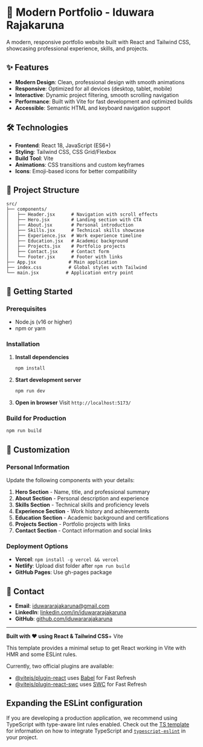 # 🚀 Modern Portfolio - Iduwara Rajakaruna

A modern, responsive portfolio website built with React and Tailwind CSS, showcasing professional experience, skills, and projects.

## ✨ Features

- **Modern Design**: Clean, professional design with smooth animations
- **Responsive**: Optimized for all devices (desktop, tablet, mobile)
- **Interactive**: Dynamic project filtering, smooth scrolling navigation
- **Performance**: Built with Vite for fast development and optimized builds
- **Accessible**: Semantic HTML and keyboard navigation support

## 🛠️ Technologies

- **Frontend**: React 18, JavaScript (ES6+)
- **Styling**: Tailwind CSS, CSS Grid/Flexbox
- **Build Tool**: Vite
- **Animations**: CSS transitions and custom keyframes
- **Icons**: Emoji-based icons for better compatibility

## 📁 Project Structure

```
src/
├── components/
│   ├── Header.jsx      # Navigation with scroll effects
│   ├── Hero.jsx        # Landing section with CTA
│   ├── About.jsx       # Personal introduction
│   ├── Skills.jsx      # Technical skills showcase
│   ├── Experience.jsx  # Work experience timeline
│   ├── Education.jsx   # Academic background
│   ├── Projects.jsx    # Portfolio projects
│   ├── Contact.jsx     # Contact form
│   └── Footer.jsx      # Footer with links
├── App.jsx            # Main application
├── index.css          # Global styles with Tailwind
└── main.jsx          # Application entry point
```

## 🚀 Getting Started

### Prerequisites
- Node.js (v16 or higher)
- npm or yarn

### Installation

1. **Install dependencies**
   ```bash
   npm install
   ```

2. **Start development server**
   ```bash
   npm run dev
   ```

3. **Open in browser**
   Visit `http://localhost:5173/`

### Build for Production

```bash
npm run build
```

## 🎨 Customization

### Personal Information
Update the following components with your details:

1. **Hero Section** - Name, title, and professional summary
2. **About Section** - Personal description and experience
3. **Skills Section** - Technical skills and proficiency levels
4. **Experience Section** - Work history and achievements
5. **Education Section** - Academic background and certifications
6. **Projects Section** - Portfolio projects with links
7. **Contact Section** - Contact information and social links

### Deployment Options

- **Vercel**: `npm install -g vercel && vercel`
- **Netlify**: Upload dist folder after `npm run build`
- **GitHub Pages**: Use gh-pages package

## 📧 Contact

- **Email**: iduwararajakaruna@gmail.com
- **LinkedIn**: [linkedin.com/in/iduwararajakaruna](https://linkedin.com/in/iduwararajakaruna)
- **GitHub**: [github.com/iduwararajakaruna](https://github.com/iduwararajakaruna)

---

**Built with ❤️ using React & Tailwind CSS**+ Vite

This template provides a minimal setup to get React working in Vite with HMR and some ESLint rules.

Currently, two official plugins are available:

- [@vitejs/plugin-react](https://github.com/vitejs/vite-plugin-react/blob/main/packages/plugin-react) uses [Babel](https://babeljs.io/) for Fast Refresh
- [@vitejs/plugin-react-swc](https://github.com/vitejs/vite-plugin-react/blob/main/packages/plugin-react-swc) uses [SWC](https://swc.rs/) for Fast Refresh

## Expanding the ESLint configuration

If you are developing a production application, we recommend using TypeScript with type-aware lint rules enabled. Check out the [TS template](https://github.com/vitejs/vite/tree/main/packages/create-vite/template-react-ts) for information on how to integrate TypeScript and [`typescript-eslint`](https://typescript-eslint.io) in your project.
